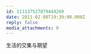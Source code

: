```yaml
---
id: 111137527879444269
date: 2011-02-08T19:39:00.000Z
reply: false
media_attachments: 0
---
```


生活的交集与期望 ​​​​

